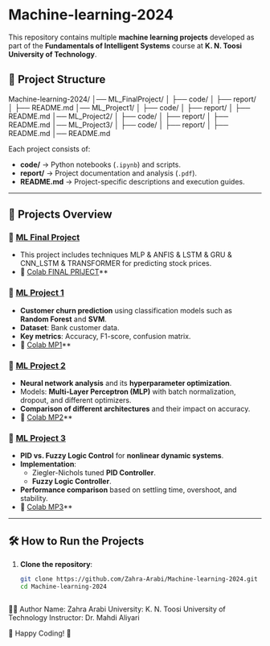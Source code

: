 # Machine-learning-2024

This repository contains multiple **machine learning projects** developed as part of the **Fundamentals of Intelligent Systems** course at **K. N. Toosi University of Technology**.

## 📂 **Project Structure**
Machine-learning-2024/ │── ML_FinalProject/ │ ├── code/ │ ├── report/ │ ├── README.md │── ML_Project1/ │ ├── code/ │ ├── report/ │ ├── README.md │── ML_Project2/ │ ├── code/ │ ├── report/ │ ├── README.md │── ML_Project3/ │ ├── code/ │ ├── report/ │ ├── README.md │── README.md


Each project consists of:
- **code/** → Python notebooks (`.ipynb`) and scripts.
- **report/** → Project documentation and analysis (`.pdf`).
- **README.md** → Project-specific descriptions and execution guides.

---

## 🚀 **Projects Overview**

### 🔹 **[ML Final Project](https://github.com/Zahra-Arabi/Machine-learning-2024/tree/main/ML_FinalProject)**
- This project includes techniques MLP & ANFIS & LSTM & GRU & CNN_LSTM & TRANSFORMER for predicting stock prices.
- 📌 [Colab FINAL PRIJECT](https://colab.research.google.com/drive/10_l21YcWot8c63YOCukeXIyUMoWW_IrU?usp=sharing)**

### 🔹 **[ML Project 1](https://github.com/Zahra-Arabi/Machine-learning-2024/tree/main/ML_Project1)**
- **Customer churn prediction** using classification models such as **Random Forest** and **SVM**.
- **Dataset**: Bank customer data.
- **Key metrics**: Accuracy, F1-score, confusion matrix.
- 📌 [Colab MP1](https://colab.research.google.com/drive/1G7SBPrHMCVuey0Pn-m8QP8KHc4OJYp8q?usp=sharing)**

### 🔹 **[ML Project 2](https://github.com/Zahra-Arabi/Machine-learning-2024/tree/main/ML_Project2)**
- **Neural network analysis** and its **hyperparameter optimization**.
- Models: **Multi-Layer Perceptron (MLP)** with batch normalization, dropout, and different optimizers.
- **Comparison of different architectures** and their impact on accuracy.
- 📌 [Colab MP2](https://colab.research.google.com/drive/1sGE_Ow4Q4WM3v8UkPLl5lMEmMY3_Cz_K?usp=sharing)**

### 🔹 **[ML Project 3](https://github.com/Zahra-Arabi/Machine-learning-2024/tree/main/ML_Project3)**
- **PID vs. Fuzzy Logic Control** for **nonlinear dynamic systems**.
- **Implementation**:
  - Ziegler-Nichols tuned **PID Controller**.
  - **Fuzzy Logic Controller**.
- **Performance comparison** based on settling time, overshoot, and stability.
- 📌 [Colab MP3](https://colab.research.google.com/drive/1tlQf7L2DaMQphAthi1980pMIsDsWROVx?usp=sharing)**

---

## 🛠 **How to Run the Projects**
1. **Clone the repository**:
   ```bash
   git clone https://github.com/Zahra-Arabi/Machine-learning-2024.git
   cd Machine-learning-2024



👩‍💻 Author
Name: Zahra Arabi
University: K. N. Toosi University of Technology
Instructor: Dr. Mahdi Aliyari


🚀 Happy Coding! 🎯

